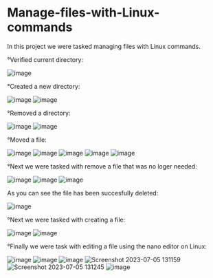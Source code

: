 # Manage-files-with-Linux-commands
In this project we were tasked managing files with Linux commands. 

°Verified current directory:

![image](https://github.com/MarcoSantibanez/Manage-files-with-Linux-commands/assets/138132151/5dcd7419-fe71-4cf1-a9ae-b810dd569171)

°Created a new directory:

![image](https://github.com/MarcoSantibanez/Manage-files-with-Linux-commands/assets/138132151/de19cf87-a783-4742-8bc7-a452781486ae)
![image](https://github.com/MarcoSantibanez/Manage-files-with-Linux-commands/assets/138132151/f5ff0b28-1970-4289-b29f-de69ab2d94f8)

°Removed a directory:

![image](https://github.com/MarcoSantibanez/Manage-files-with-Linux-commands/assets/138132151/db661b21-a367-4e69-b1fd-065689a1dcd3)
![image](https://github.com/MarcoSantibanez/Manage-files-with-Linux-commands/assets/138132151/09af2265-c96e-4d36-b0c8-14826b65cd0b)

°Moved a file:

![image](https://github.com/MarcoSantibanez/Manage-files-with-Linux-commands/assets/138132151/86098789-6a63-4968-9020-c5b886ce059f)
![image](https://github.com/MarcoSantibanez/Manage-files-with-Linux-commands/assets/138132151/aeda2e20-9c82-4d11-a5b7-1b30c7955050)
![image](https://github.com/MarcoSantibanez/Manage-files-with-Linux-commands/assets/138132151/7162f3b0-c90b-45fb-8478-e1c8df8cc422)
![image](https://github.com/MarcoSantibanez/Manage-files-with-Linux-commands/assets/138132151/b771177d-1c00-493f-8be4-286039ec4017)
![image](https://github.com/MarcoSantibanez/Manage-files-with-Linux-commands/assets/138132151/d5d9a765-dc5f-4374-bf36-a933c71ef4d4)

°Next we were tasked with remove a file that was no loger needed: 

![image](https://github.com/MarcoSantibanez/Manage-files-with-Linux-commands/assets/138132151/a36cba8f-b6b5-42b5-8096-d88b2879592e)
![image](https://github.com/MarcoSantibanez/Manage-files-with-Linux-commands/assets/138132151/25b5d45b-44a3-4ece-b1ff-24903e529454)
![image](https://github.com/MarcoSantibanez/Manage-files-with-Linux-commands/assets/138132151/df3eacdb-353a-486b-b393-33516e51d184)

As you can see the file has been succesfully deleted:

![image](https://github.com/MarcoSantibanez/Manage-files-with-Linux-commands/assets/138132151/89863fc6-7777-4a27-8550-6ccef6ad494f)

°Next we were tasked with creating a file:

![image](https://github.com/MarcoSantibanez/Manage-files-with-Linux-commands/assets/138132151/35f25de8-0e8f-4901-a505-4b8f802164bd)
![image](https://github.com/MarcoSantibanez/Manage-files-with-Linux-commands/assets/138132151/58a0c761-b92d-40d8-ae6b-c74d038e0e87)

°Finally we were task with editing a file using the nano editor on Linux:

![image](https://github.com/MarcoSantibanez/Manage-files-with-Linux-commands/assets/138132151/5b525002-428b-48e7-8f4d-d25a3955c10a)
![image](https://github.com/MarcoSantibanez/Manage-files-with-Linux-commands/assets/138132151/ea7d6e9c-9621-43cb-9580-756f9db0cd40)
![image](https://github.com/MarcoSantibanez/Manage-files-with-Linux-commands/assets/138132151/197ad1cd-d5d9-41f0-8c92-aa5e4c59b683)
![Screenshot 2023-07-05 131159](https://github.com/MarcoSantibanez/Manage-files-with-Linux-commands/assets/138132151/1133c620-eb7a-4a8f-8c06-0bf7d0423373)
![Screenshot 2023-07-05 131245](https://github.com/MarcoSantibanez/Manage-files-with-Linux-commands/assets/138132151/d2fed92e-b72a-4202-b534-d8cd99162f28)
![image](https://github.com/MarcoSantibanez/Manage-files-with-Linux-commands/assets/138132151/3ae27ef7-c8f1-4509-a399-a88cde88fcfc)













